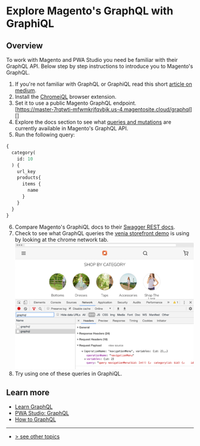 # Explore Magento's GraphQL with GraphiQL

## Overview

To work with Magento and PWA Studio you need be familiar with their GraphQL API.
Below step by step instructions to introduce you to Magento's GraphQL.

1.  If you're not familiar with GraphQL or GraphiQL read this short [article on medium][].
1.  Install the [ChromeiQL][] browser extension.
1.  Set it to use a public Magento GraphQL endpoint.      
[https://master-7rqtwti-mfwmkrjfqvbjk.us-4.magentosite.cloud/graphql][]
1.  Explore the docs section to see what [queries and mutations][] are currently available in Magento's GraphQL API.
1.  Run the following query:

```graphql
{
  category(
    id: 10
  ) {
    url_key
    products{
      items {
        name
      }
    }
  }
}
```
6.  Compare Magento's GraphiQL docs to their [Swagger REST docs][].
1.  Check to see what GraphQL queries the [venia storefront demo][] is using by looking at the chrome network tab.
![chrome network tab][]
1.  Try using one of these queries in GraphiQL.

## Learn more

-   [Learn GraphQL](https://graphql.org/learn)
-   [PWA Studio: GraphQL][]
-   [How to GraphQL](https://www.howtographql.com/)

---
- [> see other topics](../../README.md#topics)

[PWA Studio: GraphQL]: https://magento.github.io/pwa-studio/technologies/basic-concepts/graphql/
[chrome network tab]: ./images/graphql-network-screenshot.png
[article on medium]: https://medium.com/the-graphqlhub/graphiql-graphql-s-killer-app-9896242b2125
[ChromeiQL]: https://chrome.google.com/webstore/detail/chromeiql/fkkiamalmpiidkljmicmjfbieiclmeij
[queries and mutations]: https://graphql.org/learn/queries/
[Swagger REST docs]: https://devdocs.magento.com/swagger/
[venia storefront demo]: https://venia.magento.com/
[https://master-7rqtwti-mfwmkrjfqvbjk.us-4.magentosite.cloud/graphql]: https://master-7rqtwti-mfwmkrjfqvbjk.us-4.magentosite.cloud/graphql
